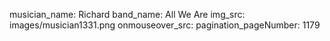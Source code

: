 musician_name: Richard
band_name: All We Are
img_src: images/musician1331.png
onmouseover_src: 
pagination_pageNumber: 1179
